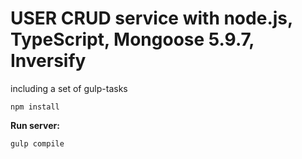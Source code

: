 # USER CRUD service with node.js, TypeScript, Mongoose 5.9.7, Inversify 
including a set of gulp-tasks
 
`npm install`

**Run server:**

`gulp compile`
